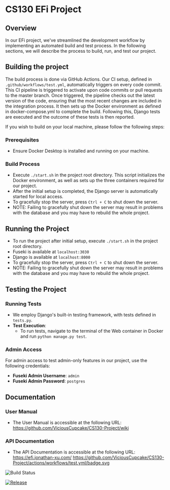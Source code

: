 # CS130 EFi Project

## Overview
In our EFi project, we've streamlined the development workflow by implementing an automated build and test process. In the following sections, we will describe the process to build, run, and test our project.

## Building the project
The build process is done via GitHub Actions. Our CI setup, defined in `.github/workflows/test.yml`, automatically triggers on every code commit. This CI pipeline is triggered to activate upon code commits or pull requests to the master branch. Once triggered, the pipeline checks out the latest version of the code, ensuring that the most recent changes are included in the integration process. It then sets up the Docker environment as defined in docker-compose.yml to complete the build. Following this, Django tests are executed and the outcome of these tests is then reported.

If you wish to build on your local machine, please follow the following steps:
### Prerequisites
- Ensure Docker Desktop is installed and running on your machine.

### Build Process
   - Execute `./start.sh` in the project root directory. This script initializes the Docker environment, as well as sets up the three containers required for our project.
   - After the initial setup is completed, the Django server is automatically started for local access.
   - To gracefully stop the server, press `Ctrl + C` to shut down the server.
   - NOTE: Failing to gracefully shut down the server may result in problems with the database and you may have to rebuild the whole project.

## Running the Project
- To run the project after initial setup, execute `./start.sh` in the project root directory.
- Fuseki is available at `localhost:3030`
- Django is available at `localhost:8000`
- To gracefully stop the server, press `Ctrl + C` to shut down the server.
- NOTE: Failing to gracefully shut down the server may result in problems with the database and you may have to rebuild the whole project. 

## Testing the Project

### Running Tests
- We employ Django's built-in testing framework, with tests defined in `tests.py`.
- **Test Execution**:
  - To run tests, navigate to the terminal of the Web container in Docker and run `python manage.py test`.
### Admin Access
For admin access to test admin-only features in our project, use the following credentials:
- **Fuseki Admin Username**: `admin`
- **Fuseki Admin Password**: `postgres`

## Documentation

### User Manual
- The User Manual is accessible at the following URL:
https://github.com/ViciousCupcake/CS130-Project/wiki
### API Documentation
- The API Documentation is accessible at the following URL:
https://efi.jonathan-xu.com/
https://github.com/ViciousCupcake/CS130-Project/actions/workflows/test.yml/badge.svg


![Build Status](https://github.com/ViciousCupcake/CS130-Project/actions/workflows/test.yml/badge.svg)

[![Release](https://img.shields.io/github/v/release/melaasar/cs130-template?label=release)](https://github.com/melaasar/cs130-template/releases/latest)
